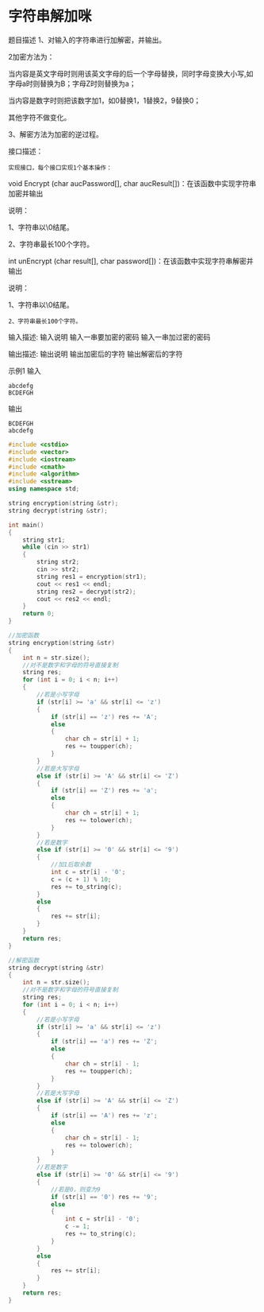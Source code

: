 # 字符串解加咪

题目描述
1、对输入的字符串进行加解密，并输出。

2加密方法为：

当内容是英文字母时则用该英文字母的后一个字母替换，同时字母变换大小写,如字母a时则替换为B；字母Z时则替换为a；

当内容是数字时则把该数字加1，如0替换1，1替换2，9替换0；

其他字符不做变化。

3、解密方法为加密的逆过程。

 

接口描述：

    实现接口，每个接口实现1个基本操作：

void Encrypt (char aucPassword[], char aucResult[])：在该函数中实现字符串加密并输出

说明：

1、字符串以\0结尾。

2、字符串最长100个字符。

 

int unEncrypt (char result[], char password[])：在该函数中实现字符串解密并输出

说明：

1、字符串以\0结尾。

    2、字符串最长100个字符。

 

 

 

输入描述:
输入说明
输入一串要加密的密码
输入一串加过密的密码

输出描述:
输出说明
输出加密后的字符
输出解密后的字符

示例1
输入
```
abcdefg
BCDEFGH
```
输出
```
BCDEFGH
abcdefg
```

```c++
#include <cstdio>
#include <vector>
#include <iostream>
#include <cmath>
#include <algorithm>
#include <sstream>
using namespace std;

string encryption(string &str);
string decrypt(string &str);

int main()
{
	string str1;
	while (cin >> str1)
	{
		string str2;
		cin >> str2;
		string res1 = encryption(str1);
		cout << res1 << endl;
		string res2 = decrypt(str2);
		cout << res2 << endl;
	}
	return 0;
}

//加密函数
string encryption(string &str)
{
	int n = str.size();
	//对不是数字和字母的符号直接复制
	string res;
	for (int i = 0; i < n; i++)
	{
		//若是小写字母
		if (str[i] >= 'a' && str[i] <= 'z')
		{
			if (str[i] == 'z') res += 'A';
			else
			{
				char ch = str[i] + 1;
				res += toupper(ch);
			}
		}
		//若是大写字母
		else if (str[i] >= 'A' && str[i] <= 'Z')
		{
			if (str[i] == 'Z') res += 'a';
			else
			{
				char ch = str[i] + 1;
				res += tolower(ch);
			}
		}
		//若是数字
		else if (str[i] >= '0' && str[i] <= '9')
		{
			//加1后取余数
			int c = str[i] - '0';
			c = (c + 1) % 10;
			res += to_string(c);
		}
		else
		{
			res += str[i];
		}
	}
	return res;
}

//解密函数
string decrypt(string &str)
{
	int n = str.size();
	//对不是数字和字母的符号直接复制
	string res;
	for (int i = 0; i < n; i++)
	{
		//若是小写字母
		if (str[i] >= 'a' && str[i] <= 'z')
		{
			if (str[i] == 'a') res += 'Z';
			else
			{
				char ch = str[i] - 1;
				res += toupper(ch);
			}
		}
		//若是大写字母
		else if (str[i] >= 'A' && str[i] <= 'Z')
		{
			if (str[i] == 'A') res += 'z';
			else
			{
				char ch = str[i] - 1;
				res += tolower(ch);
			}
		}
		//若是数字
		else if (str[i] >= '0' && str[i] <= '9')
		{
			//若是0，则变为9
			if (str[i] == '0') res += '9';
			else
			{
				int c = str[i] - '0';
				c -= 1;
				res += to_string(c);
			}
		}
		else
		{
			res += str[i];
		}
	}
	return res;
}
```